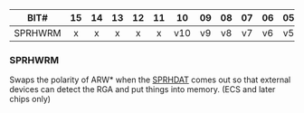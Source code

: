 | BIT# | 15 | 14 | 13 | 12 | 11 | 10 | 09 | 08 | 07 | 06 | 05 | 04 | 03 | 02 | 01 | 00 |
|:-:|:-:|:-:|:-:|:-:|:-:|:-:|:-:|:-:|:-:|:-:|:-:|:-:|:-:|:-:|:-:|:-:|
| SPRHWRM | x |  x |  x |  x |  x | v10 | v9 | v8 | v7 | v6 | v5 | v4 | v3 | v2 | v1 | v0 |

### SPRHWRM
Swaps the polarity of ARW* when the [SPRHDAT](SPRHDAT.md) comes
out so that external devices can detect the RGA and put
things into memory. (ECS and later chips only)